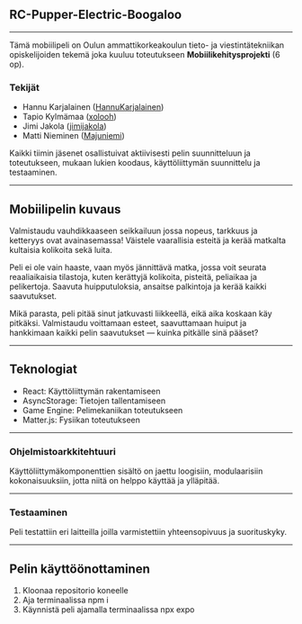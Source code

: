 
## RC-Pupper-Electric-Boogaloo
---------------------------------

Tämä mobiilipeli on Oulun ammattikorkeakoulun tieto- ja viestintätekniikan opiskelijoiden tekemä joka kuuluu toteutukseen **Mobiilikehitysprojekti** (6 op). 

### Tekijät

- Hannu Karjalainen ([HannuKarjalainen](https://github.com/HannuKarjalainen))
- Tapio Kylmämaa ([xolooh](https://github.com/xolooh))
- Jimi Jakola ([jimijakola](https://github.com/jimijakola))
- Matti Nieminen ([Majuniemi](https://github.com/Majuniemi))

Kaikki tiimin jäsenet osallistuivat aktiivisesti pelin suunnitteluun ja toteutukseen, mukaan lukien koodaus, käyttöliittymän suunnittelu ja testaaminen.

---------------------------------

## Mobiilipelin kuvaus

Valmistaudu vauhdikkaaseen seikkailuun jossa nopeus, tarkkuus ja ketteryys ovat avainasemassa! Väistele vaarallisia esteitä ja kerää matkalta kultaisia kolikoita sekä luita.

Peli ei ole vain haaste, vaan myös jännittävä matka, jossa voit seurata reaaliaikaisia tilastoja, kuten kerättyjä kolikoita, pisteitä, peliaikaa ja pelikertoja. Saavuta huipputuloksia, ansaitse palkintoja ja kerää kaikki saavutukset.

Mikä parasta, peli pitää sinut jatkuvasti liikkeellä, eikä aika koskaan käy pitkäksi. Valmistaudu voittamaan esteet, saavuttamaan huiput ja hankkimaan kaikki pelin saavutukset — kuinka pitkälle sinä pääset?

---------------------------------

## Teknologiat
- React: Käyttöliittymän rakentamiseen
- AsyncStorage: Tietojen tallentamiseen
- Game Engine: Pelimekaniikan toteutukseen
- Matter.js: Fysiikan toteutukseen

---------------------------------

### Ohjelmistoarkkitehtuuri
Käyttöliittymäkomponenttien sisältö on jaettu loogisiin, modulaarisiin kokonaisuuksiin, jotta niitä on helppo käyttää ja ylläpitää. 

---------------------------------

### Testaaminen 
Peli testattiin eri laitteilla joilla varmistettiin yhteensopivuus ja suorituskyky.

---------------------------------

## Pelin käyttöönottaminen

1.	Kloonaa repositorio koneelle
2.	Aja terminaalissa npm i
3.	Käynnistä peli ajamalla terminaalissa npx expo
